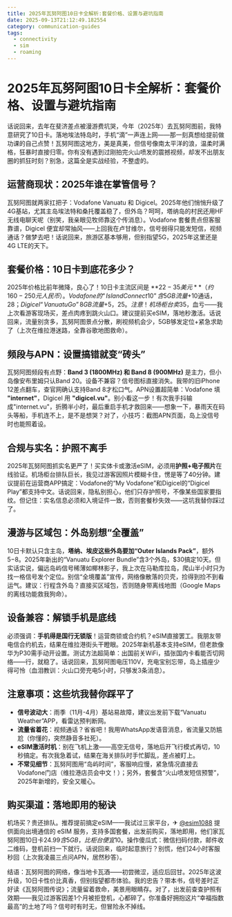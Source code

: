 ```yaml
---
title: 2025年瓦努阿图10日卡全解析:套餐价格、设置与避坑指南
date: 2025-09-13T21:12:49.182554
category: communication-guides
tags:
  - connectivity
  - sim
  - roaming
---
```


# 2025年瓦努阿图10日卡全解析：套餐价格、设置与避坑指南

话说回来，去年在斐济差点被漫游费坑哭，今年（2025年）去瓦努阿图前，我特意研究了10日卡。落地埃法特岛时，手机“滴”一声连上网——那一刻真想给提前做功课的自己点赞！瓦努阿图这地方，美是真美，但信号像南太平洋的浪，温柔时满格，狂暴时直接归零。你有没有遇到过刚拍完火山喷发的震撼视频，却发不出朋友圈的抓狂时刻？别急，这篇全是实战经验，不整虚的。

## 运营商现状：2025年谁在掌管信号？
瓦努阿图就两家扛把子：Vodafone Vanuatu 和 Digicel。2025年他们悄悄升级了4G基站，尤其主岛埃法特和桑托覆盖稳了，但外岛？呵呵，塔纳岛的村民还用HF无线电聊天呢（别笑，我亲眼见牧师靠这个传消息）。Vodafone 套餐贵点但客服靠谱，Digicel 便宜却常抽风——上回我在卢甘维尔，信号弱得只能发短信，视频通话？做梦去吧！话说回来，旅游区基本够用，但别指望5G，2025年这里还是4G LTE的天下。

## 套餐价格：10日卡到底花多少？
2025年价格比前年微降，良心了！10日卡主流区间是 **$22-35美元**（约160-250元人民币）。Vodafone 的“Island Connect 10”含5GB流量+$10通话，$28；Digicel “Vanuatu Go” 8GB流量+$5，$25。注意！机场柜台卖$35，血亏——我上次看游客现场买，差点肉疼到跳火山口。建议提前买eSIM，落地秒激活。话说回来，流量别贪多，瓦努阿图景点分散，刷视频机会少，5GB够发定位+紧急求助了（上次在维拉港迷路，全靠谷歌地图救命）。

## 频段与APN：设置搞错就变“砖头”
瓦努阿图频段有点野：**Band 3 (1800MHz) 和 Band 8 (900MHz)** 是主力，但小岛像安布里姆只认Band 20。设备不兼容？信号图标直接消失。我带的旧iPhone 12差点翻车，查官网确认支持Band 8才松口气。APN设置超简单：Vodafone 填 **"internet"**，Digicel 用 **"digicel.vu"**。别小看这一步！有次我手抖输成"internet.vu"，折腾半小时，最后重启手机才救回来——想象一下，暴雨天在码头等船，手机连不上，是不是想哭？对了，小技巧：截图APN页面，岛上没信号时也能照着设。

## 合规与实名：护照不离手
2025年瓦努阿图抓实名更严了！买实体卡或激活eSIM，必须用**护照+电子照片**在线验证。机场柜台排队巨长，我见过游客因照片模糊卡住，愣是等了40分钟。建议提前在运营商APP搞定：Vodafone的“My Vodafone”和Digicel的“Digicel Play”都支持中文。话说回来，隐私别担心，他们只存护照号，不像某些国家要指纹。但记住：实名信息必须和入境证件一致，否则套餐秒失效——这坑我替你踩过了。

## 漫游与区域包：外岛别想“全覆盖”
10日卡默认只含主岛，**塔纳、埃皮这些外岛要加“Outer Islands Pack”**，额外$5-$8。2025年新出的“Vanuatu Explorer Bundle”含3个外岛，$30搞定10天。但实话实说，偏远岛屿信号稀薄如椰林影子，我上次在马勒库拉岛，爬山半小时只为找一格信号发个定位。别信“全境覆盖”宣传，网络像散落的贝壳，捡得到捡不到看运气。建议：行程含外岛？直接买区域包，否则随身带离线地图（Google Maps的离线功能救我狗命）。

## 设备兼容：解锁手机是底线
必须强调：**手机得是国行无锁版**！运营商锁或合约机？eSIM直接罢工。我朋友带电信合约机去，结果在维拉港街头干瞪眼。2025年新机基本支持eSIM，但老款像华为P30需手动开设置。测试方法超简单：出国前关WiFi，插张国内卡看能否切网络——行，就稳了。话说回来，瓦努阿图电压110V，充电宝别忘带，岛上插座少得可怜（血泪教训：火山口旁充电5小时，只够发3条消息）。

## 注意事项：这些坑我替你踩平了
- **信号波动大**：雨季（11月-4月）基站易故障，建议出发前下载“Vanuatu Weather”APP，看雷达预判断网。
- **流量省着花**：视频通话？省省吧！我用WhatsApp发语音消息，省流量又防尴尬（你懂的，突然静音多社死）。
- **eSIM激活时机**：别在飞机上激——高空无信号，落地后开飞行模式再切，10秒搞定。有次我急着试，结果在海关排队时手忙脚乱，差点被盯上。
- **不常见细节**：瓦努阿图用“岛屿时间”，客服响应慢，紧急情况直接去Vodafone门店（维拉港店员会中文！）；另外，套餐含“火山喷发短信预警”，2025年新增的，安全又暖心。

## 购买渠道：落地即用的秘诀
机场买？贵还排队。推荐提前搞定eSIM——我试过三家平台，✈ [@esim1088](https://t.me/s/esim1088) 提供面向出境通信的 eSIM 服务，支持多国套餐，出发前购买，落地即用，他们家瓦努阿图10日卡$24.99含5GB，比柜台便宜$10。操作傻瓜式：微信扫码付款，邮件收二维码，登机前扫一下就行。话说回来，临时起意旅行？别慌，他们24小时客服秒回（上次我凌晨三点问APN，居然秒答）。

结语：瓦努阿图的网络，像当地卡瓦酒——初尝微涩，适应后回甘。2025年这波升级，10日卡性价比真香，但别指望都市体验。我的忠告？带本书，信号差时正好读《瓦努阿图传说》；流量留着救命，美景用眼睛存。对了，出发前查查护照有效期——我见过游客因差1个月被拒登机，心都碎了。你准备好拥抱这片“幸福指数最高”的土地了吗？信号时有时无，但冒险永不掉线。